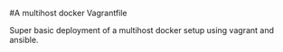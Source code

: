 #A multihost docker Vagrantfile

Super basic deployment of a multihost docker setup using vagrant and ansible.
